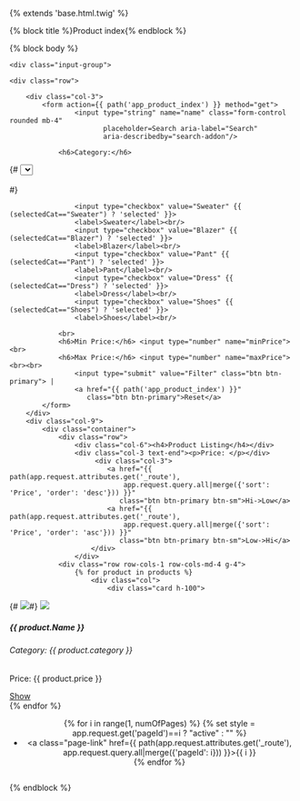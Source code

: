 {% extends 'base.html.twig' %}

{% block title %}Product index{% endblock %}

{% block body %}
<div class="container-md">

    <div class="input-group">

    <div class="row">

        <div class="col-3">
            <form action={{ path('app_product_index') }} method="get">
                    <input type="string" name="name" class="form-control rounded mb-4"
                           placeholder=Search aria-label="Search"
                           aria-describedby="search-addon"/>

                <h6>Category:</h6>
{#                    <select name="form-check">#}
{#                        <option value="serum" {{ (selectedCat=="serum") ? 'selected' }}> serum</option>#}
{#                        <option value="Snack" {{ (selectedCat=="Snack") ? 'selected' }}> Snack</option>#}
{#                        <option value="Electronics" {{ (selectedCat=="Electronics") ? 'selected' }} >Electronics</option>#}
{#                    </select><br><br>#}

                    <input type="checkbox" value="Sweater" {{ (selectedCat=="Sweater") ? 'selected' }}>
                    <label>Sweater</label><br/>
                    <input type="checkbox" value="Blazer" {{ (selectedCat=="Blazer") ? 'selected' }}>
                    <label>Blazer</label><br/>
                    <input type="checkbox" value="Pant" {{ (selectedCat=="Pant") ? 'selected' }}>
                    <label>Pant</label><br/>
                    <input type="checkbox" value="Dress" {{ (selectedCat=="Dress") ? 'selected' }}>
                    <label>Dress</label><br/>
                    <input type="checkbox" value="Shoes" {{ (selectedCat=="Shoes") ? 'selected' }}>
                    <label>Shoes</label><br/>

                <br>
                <h6>Min Price:</h6> <input type="number" name="minPrice"><br>
                <h6>Max Price:</h6> <input type="number" name="maxPrice"><br><br>
                    <input type="submit" value="Filter" class="btn btn-primary"> |
                    <a href="{{ path('app_product_index') }}"
                       class="btn btn-primary">Reset</a>
            </form>
        </div>
        <div class="col-9">
            <div class="container">
                <div class="row">
                    <div class="col-6"><h4>Product Listing</h4></div>
                    <div class="col-3 text-end"><p>Price: </p></div>
                         <div class="col-3">
                            <a href="{{ path(app.request.attributes.get('_route'),
                                app.request.query.all|merge({'sort': 'Price', 'order': 'desc'})) }}"
                               class="btn btn-primary btn-sm">Hi->Low</a>
                            <a href="{{ path(app.request.attributes.get('_route'),
                                app.request.query.all|merge({'sort': 'Price', 'order': 'asc'})) }}"
                               class="btn btn-primary btn-sm">Low->Hi</a>
                        </div>
                    </div>
                <div class="row row-cols-1 row-cols-md-4 g-4">
                    {% for product in products %}
                        <div class="col">
                            <div class="card h-100">
{#                                <img class="card-img-top" src="{{ asset('images/logo.jpg') }}">#}
                                <img class="card-img-top" src="{{ asset('images/{{ product.ImgUrl }}.jpg') }}">
                                <div class="card-body">
                                    <h5 class="card-title">{{ product.Name }}</h5>
                                    <h6 class="card-subtitle">Category: {{ product.category }}</h6>
                                    <p>Price: {{ product.price }}</p>
                                </div>
                                <div class="card-footer">
                                    <a href="{{ path('app_product_show', {'id': product.id}) }}"
                                       class="btn btn-primary">Show</a>
                                </div>
                            </div>
                        </div>
                    {% endfor %}
                </div>
                <br>
                <div class="row mt-2">
                    <div style="display:flex;text-align:center;justify-content:center">
                        <nav aria-label="Page navigation">
                            <ul class="pagination">
                                {% for i in range(1, numOfPages) %}
                                    {% set style = app.request.get('pageId')==i ? "active" : "" %}
                                    <li class="page-item {{ style }}">
                                        <a class="page-link"
                                           href={{ path(app.request.attributes.get('_route'),
                                            app.request.query.all|merge({'pageId': i})) }}>{{ i }}</a>
                                    </li>
                                {% endfor %}
                            </ul>
                        </nav>
                    </div>
                </div>
            </div>
        </div>
    </div>
</div>
</div>
{% endblock %}
